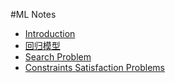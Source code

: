 #ML Notes

* [Introduction](README.md)
* [回归模型](regression.md)
* [Search Problem](search_problem.md)
* [Constraints Satisfaction Problems](csp.md)